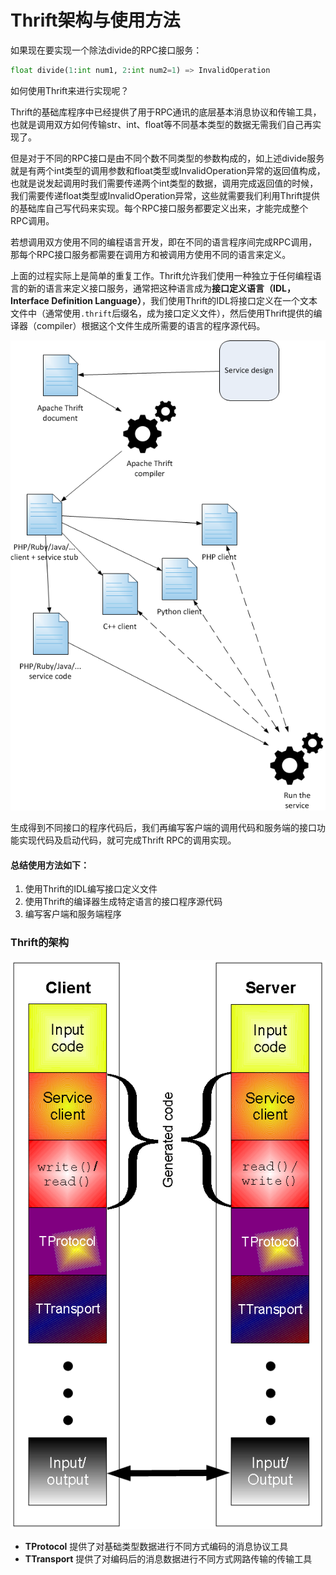 # Thrift架构与使用方法

如果现在要实现一个除法divide的RPC接口服务：

```python
float divide(1:int num1, 2:int num2=1) => InvalidOperation
```

如何使用Thrift来进行实现呢？

Thrift的基础库程序中已经提供了用于RPC通讯的底层基本消息协议和传输工具，也就是调用双方如何传输str、int、float等不同基本类型的数据无需我们自己再实现了。

但是对于不同的RPC接口是由不同个数不同类型的参数构成的，如上述divide服务就是有两个int类型的调用参数和float类型或InvalidOperation异常的返回值构成，也就是说发起调用时我们需要传递两个int类型的数据，调用完成返回值的时候，我们需要传递float类型或InvalidOperation异常，这些就需要我们利用Thrift提供的基础库自己写代码来实现。每个RPC接口服务都要定义出来，才能完成整个RPC调用。

若想调用双方使用不同的编程语言开发，即在不同的语言程序间完成RPC调用，那每个RPC接口服务都需要在调用方和被调用方使用不同的语言来定义。

上面的过程实际上是简单的重复工作。Thrift允许我们使用一种独立于任何编程语言的新的语言来定义接口服务，通常把这种语言成为**接口定义语言（IDL，Interface Definition Language）**，我们使用Thrift的IDL将接口定义在一个文本文件中（通常使用`.thrift`后缀名，成为接口定义文件），然后使用Thrift提供的编译器（compiler）根据这个文件生成所需要的语言的程序源代码。

![Thrift使用方法.png](https://github.com/Create-python/wkf9721/blob/master/images/Thrift%E4%BD%BF%E7%94%A8%E6%96%B9%E6%B3%95.png?raw=true)

生成得到不同接口的程序代码后，我们再编写客户端的调用代码和服务端的接口功能实现代码及启动代码，就可完成Thrift RPC的调用实现。

#### 总结使用方法如下：

1. 使用Thrift的IDL编写接口定义文件
2. 使用Thrift的编译器生成特定语言的接口程序源代码
3. 编写客户端和服务端程序

### Thrift的架构

![Apache_Thrift_architecture.png](https://github.com/Create-python/wkf9721/blob/master/images/Apache_Thrift_architecture.png?raw=true)

- **TProtocol** 提供了对基础类型数据进行不同方式编码的消息协议工具
- **TTransport** 提供了对编码后的消息数据进行不同方式网路传输的传输工具